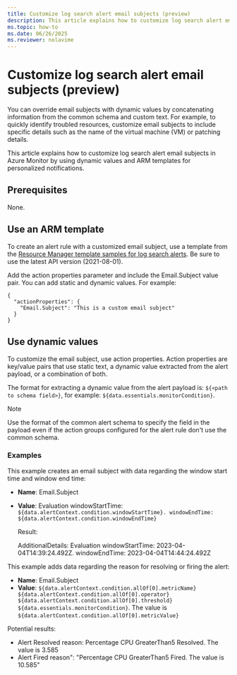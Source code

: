 ```yaml
---
title: Customize log search alert email subjects (preview)
description: This article explains how to customize log search alert email subjects in Azure Monitor by using dynamic values and ARM templates for personalized notifications.
ms.topic: how-to
ms.date: 06/26/2025
ms.reviewer: nolavime
---
```


# Customize log search alert email subjects (preview)

You can override email subjects with dynamic values by concatenating information from the common schema and custom text. For example, to quickly identify troubled resources, customize email subjects to include specific details such as the name of the virtual machine (VM) or patching details.

This article explains how to customize log search alert email subjects in Azure Monitor by using dynamic values and ARM templates for personalized notifications.

## Prerequisites
None.

## Use an ARM template

To create an alert rule with a customized email subject, use a template from the [Resource Manager template samples for log search alerts](resource-manager-alerts-log.md). Be sure to use the latest API version (2021-08-01).

Add the action properties parameter and include the Email.Subject value pair. You can add static and dynamic values. For example:

```
{
  "actionProperties": {
    "Email.Subject": "This is a custom email subject"
  }
}
```

## Use dynamic values

To customize the email subject, use action properties. Action properties are key/value pairs that use static text, a dynamic value extracted from the alert payload, or a combination of both. 

The format for extracting a dynamic value from the alert payload is: `${<path to schema field>}`, for example: `${data.essentials.monitorCondition}`. 

> [!NOTE]
> Use the format of the common alert schema to specify the field in the payload even if the action groups configured for the alert rule don't use the common schema.

### Examples

This example creates an email subject with data regarding the window start time and window end time:

  -	**Name**: Email.Subject
  -	**Value**: Evaluation windowStartTime: `${data.alertContext.condition.windowStartTime}. windowEndTime: ${data.alertContext.condition.windowEndTime}`
      
    Result:
 
    AdditionalDetails: Evaluation windowStartTime: 2023-04-04T14:39:24.492Z. windowEndTime: 2023-04-04T14:44:24.492Z

This example adds data regarding the reason for resolving or firing the alert:
    
  -	**Name**: Email.Subject
  -	**Value**: `${data.alertContext.condition.allOf[0].metricName} ${data.alertContext.condition.allOf[0].operator} ${data.alertContext.condition.allOf[0].threshold} ${data.essentials.monitorCondition}`. The value is `${data.alertContext.condition.allOf[0].metricValue}`
    
  Potential results:
  
  -	Alert Resolved reason: Percentage CPU GreaterThan5 Resolved. The value is 3.585
  -	Alert Fired reason": "Percentage CPU GreaterThan5 Fired. The value is 10.585"
